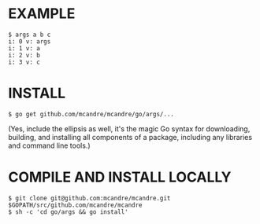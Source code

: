 # EXAMPLE

```
$ args a b c
i: 0 v: args
i: 1 v: a
i: 2 v: b
i: 3 v: c
```
# INSTALL

```
$ go get github.com/mcandre/mcandre/go/args/...
```

(Yes, include the ellipsis as well, it's the magic Go syntax for downloading, building, and installing all components of a package, including any libraries and command line tools.)

# COMPILE AND INSTALL LOCALLY

```
$ git clone git@github.com:mcandre/mcandre.git $GOPATH/src/github.com/mcandre/mcandre
$ sh -c 'cd go/args && go install'
```
